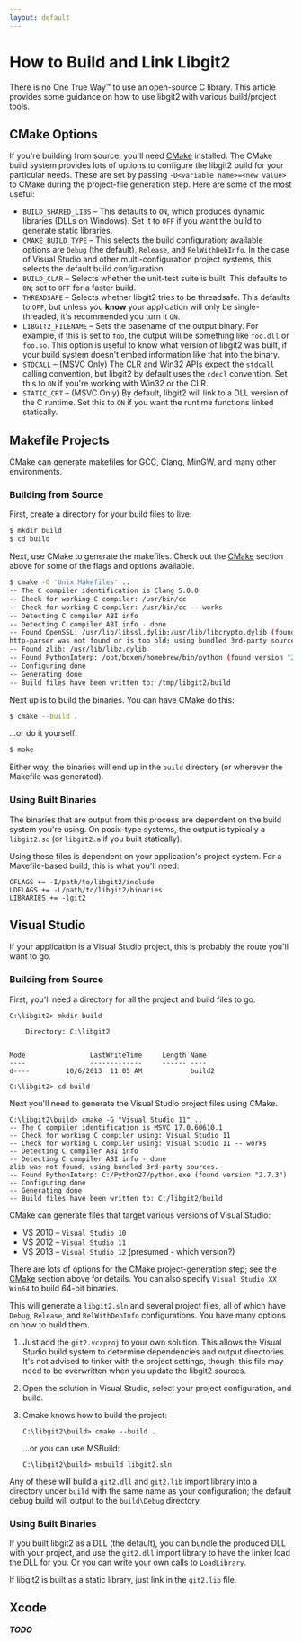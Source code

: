 ```yaml
---
layout: default
---
```


# How to Build and Link Libgit2

There is no One True Way™ to use an open-source C library.
This article provides some guidance on how to use libgit2 with various build/project tools.


## CMake Options

If you're building from source, you'll need [CMake](http://www.cmake.org/) installed.
The CMake build system provides lots of options to configure the libgit2 build for your particular needs.
These are set by passing `-D<variable name>=<new value>` to CMake during the project-file generation step.
Here are some of the most useful:

* `BUILD_SHARED_LIBS` – This defaults to `ON`, which produces dynamic libraries (DLLs on Windows).
  Set it to `OFF` if you want the build to generate static libraries.
* `CMAKE_BUILD_TYPE` – This selects the build configuration; available options are `Debug` (the default), `Release`, and `RelWithDebInfo`.
  In the case of Visual Studio and other multi-configuration project systems, this selects the default build configuration.
* `BUILD_CLAR` – Selects whether the unit-test suite is built.
  This defaults to `ON`; set to `OFF` for a faster build.
* `THREADSAFE` – Selects whether libgit2 tries to be threadsafe.
  This defaults to `OFF`, but unless you **know** your application will only be single-threaded, it's recommended you turn it `ON`.
* `LIBGIT2_FILENAME` – Sets the basename of the output binary.
  For example, if this is set to `foo`, the output will be something like `foo.dll` or `foo.so`.
  This option is useful to know what version of libgit2 was built, if your build system doesn't embed information like that into the binary.
* `STDCALL` – (MSVC Only) The CLR and Win32 APIs expect the `stdcall` calling convention, but libgit2 by default uses the `cdecl` convention.
  Set this to `ON` if you're working with Win32 or the CLR.
* `STATIC_CRT` – (MSVC Only) By default, libgit2 will link to a DLL version of the C runtime.
  Set this to `ON` if you want the runtime functions linked statically.

## Makefile Projects

CMake can generate makefiles for GCC, Clang, MinGW, and many other environments.

### Building from Source

First, create a directory for your build files to live:

```bash
$ mkdir build
$ cd build
```

Next, use CMake to generate the makefiles.
Check out the [CMake](#toc_1) section above for some of the flags and options available.

```bash
$ cmake -G 'Unix Makefiles' ..
-- The C compiler identification is Clang 5.0.0
-- Check for working C compiler: /usr/bin/cc
-- Check for working C compiler: /usr/bin/cc -- works
-- Detecting C compiler ABI info
-- Detecting C compiler ABI info - done
-- Found OpenSSL: /usr/lib/libssl.dylib;/usr/lib/libcrypto.dylib (found version "0.9.8y")
http-parser was not found or is too old; using bundled 3rd-party sources.
-- Found zlib: /usr/lib/libz.dylib
-- Found PythonInterp: /opt/boxen/homebrew/bin/python (found version "2.7.3")
-- Configuring done
-- Generating done
-- Build files have been written to: /tmp/libgit2/build
```

Next up is to build the binaries.
You can have CMake do this:

```bash
$ cmake --build .
```

…or do it yourself:

```bash
$ make
```

Either way, the binaries will end up in the `build` directory (or wherever the Makefile was generated).

### Using Built Binaries

The binaries that are output from this process are dependent on the build system you're using.
On posix-type systems, the output is typically a `libgit2.so` (or `libgit2.a` if you built statically).

Using these files is dependent on your application's project system.
For a Makefile-based build, this is what you'll need:

```
CFLAGS += -I/path/to/libgit2/include
LDFLAGS += -L/path/to/libgit2/binaries
LIBRARIES += -lgit2
```

## Visual Studio

If your application is a Visual Studio project, this is probably the route you'll want to go.

### Building from Source

First, you'll need a directory for all the project and build files to go.

```
C:\libgit2> mkdir build

    Directory: C:\libgit2


Mode                LastWriteTime     Length Name
----                -------------     ------ ----
d----         10/6/2013  11:05 AM            build2

C:\libgit2> cd build
```

Next you'll need to generate the Visual Studio project files using CMake.

```
C:\libgit2\build> cmake -G "Visual Studio 11" ..
-- The C compiler identification is MSVC 17.0.60610.1
-- Check for working C compiler using: Visual Studio 11
-- Check for working C compiler using: Visual Studio 11 -- works
-- Detecting C compiler ABI info
-- Detecting C compiler ABI info - done
zlib was not found; using bundled 3rd-party sources.
-- Found PythonInterp: C:/Python27/python.exe (found version "2.7.3")
-- Configuring done
-- Generating done
-- Build files have been written to: C:/libgit2/build
```

CMake can generate files that target various versions of Visual Studio:

* VS 2010 – `Visual Studio 10`
* VS 2012 – `Visual Studio 11`
* VS 2013 – `Visual Studio 12` (presumed - which version?)

There are lots of options for the CMake project-generation step; see the [CMake](#toc_1) section above for details.
You can also specify `Visual Studio XX Win64` to build 64-bit binaries.

This will generate a `libgit2.sln` and several project files, all of which have `Debug`, `Release`, and `RelWithDebInfo` configurations.
You have many options on how to build them.


1. Just add the `git2.vcxproj` to your own solution. This allows the Visual Studio build system to determine  dependencies and output directories.
  It's not advised to tinker with the project settings, though; this file may need to be overwritten when you update the libgit2 sources.

2. Open the solution in Visual Studio, select your project configuration, and build.

3. Cmake knows how to build the project:

	```
	C:\libgit2\build> cmake --build .
	```

	…or you can use MSBuild:

	```
	C:\libgit2\build> msbuild libgit2.sln
	```

Any of these will build a `git2.dll` and `git2.lib` import library into a directory under `build` with the same name as your configuration; the default debug build will output to the `build\Debug` directory.

### Using Built Binaries

If you built libgit2 as a DLL (the default), you can bundle the produced DLL with your project, and use the `git2.dll` import library to have the linker load the DLL for you.
Or you can write your own calls to `LoadLibrary`.

If libgit2 is built as a static library, just link in the `git2.lib` file.


## Xcode

***TODO***

